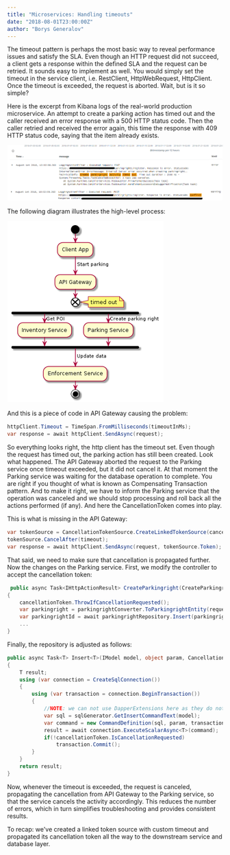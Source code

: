 ```yaml
---
title: "Microservices: Handling timeouts"
date: "2018-08-01T23:00:00Z"
author: "Borys Generalov"
---
```


The timeout pattern is perhaps the most basic way to reveal performance issues and satisfy the SLA. Even though an HTTP request did not succeed, a client gets a response within the defined SLA and the request can be retried. It sounds easy to implement as well. You would simply set the timeout in the service client, i.e. RestClient, HttpWebRequest, HttpClient. Once the timeout is exceeded, the request is aborted. Wait, but is it so simple?

Here is the excerpt from Kibana logs of the real-world production microservice. An attempt to create a parking action has timed out and the caller received an error response with a 500 HTTP status code. Then the caller retried and received the error again, this time the response with 409 HTTP status code, saying that the item already exists.

![Kibana logs](./images/kibana.png)

The following diagram illustrates the high-level process:

![UML overview](./images/uml.overview.png)

And this is a piece of code in API Gateway causing the problem:

```csharp
httpClient.Timeout = TimeSpan.FromMilliseconds(timeoutInMs);
var response = await httpClient.SendAsync(request);
```

So everything looks right, the http client has the timeout set. Even though the request has timed out, the parking action has still been created. Look what happened. The API Gateway aborted the request to the Parking service once timeout exceeded, but it did not cancel it. At that moment the Parking service was waiting for the database operation to complete. You are right if you thought of what is known as Compensating Transaction pattern. And to make it right, we have to inform the Parking service that the operation was canceled and we should stop processing and roll back all the actions performed (if any). And here the CancellationToken comes into play.

This is what is missing in the API Gateway:

```csharp
var tokenSource = CancellationTokenSource.CreateLinkedTokenSource(cancellationToken);
tokenSource.CancelAfter(timeout);
var response = await httpClient.SendAsync(request, tokenSource.Token);
```

That said, we need to make sure that cancellation is propagated further. Now the changes on the Parking service. First, we modify the controller to accept the cancellation token:

```csharp
 public async Task<IHttpActionResult> CreateParkingright(CreateParkingrightRequest request, CancellationToken cancellationToken)
{
    cancellationToken.ThrowIfCancellationRequested();
    var parkingright = parkingrightConverter.ToParkingrightEntity(request);
    var parkingrightId = await parkingrightRepository.Insert(parkingright, cancellationToken);
    ...
}
```

Finally, the repository is adjusted as follows:

```csharp
public async Task<T> Insert<T>(IModel model, object param, CancellationToken cancellationToken)
{
    T result;
    using (var connection = CreateSqlConnection())
    {
        using (var transaction = connection.BeginTransaction())
        {
            //NOTE: we can not use DapperExtensions here as they do not support cancellation tokens
            var sql = sqlGenerator.GetInsertCommandText(model);
            var command = new CommandDefinition(sql, param, transaction, cancellationToken);
            result = await connection.ExecuteScalarAsync<T>(command);
            if(!cancellationToken.IsCancellationRequested)
                transaction.Commit();
        }
    }
    return result;
}
```

Now, whenever the timeout is exceeded, the request is canceled, propagating the cancellation from API Gateway to the Parking service, so that the service cancels the activity accordingly. This reduces the number of errors, which in turn simplifies troubleshooting and provides consistent results.

To recap: we've created a linked token source with custom timeout and propagated its cancellation token all the way to the downstream service and database layer. 
